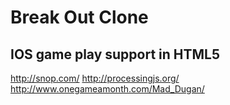 # Break Out Clone #

## IOS game play support in HTML5 ##

http://snop.com/
http://processingjs.org/
http://www.onegameamonth.com/Mad_Dugan/
